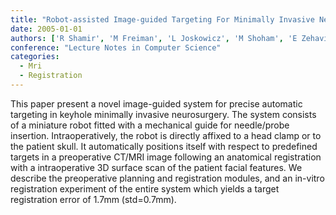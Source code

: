 ```yaml
---
title: "Robot-assisted Image-guided Targeting For Minimally Invasive Neurosurgery: Planning, Registration, And In-vitro Experiment"
date: 2005-01-01
authors: ['R Shamir', 'M Freiman', 'L Joskowicz', 'M Shoham', 'E Zehavi', 'Y Shoshan']
conference: "Lecture Notes in Computer Science"
categories:
  - Mri
  - Registration
---
```

 This paper present a novel image-guided system for precise automatic targeting in keyhole minimally invasive neurosurgery. The system consists of a miniature robot fitted with a mechanical guide for needle/probe insertion. Intraoperatively, the robot is directly affixed to a head clamp or to the patient skull. It automatically positions itself with respect to predefined targets in a preoperative CT/MRI image following an anatomical registration with a intraoperative 3D surface scan of the patient facial features. We describe the preoperative planning and registration modules, and an in-vitro registration experiment of the entire system which yields a target registration error of 1.7mm (std=0.7mm).
        